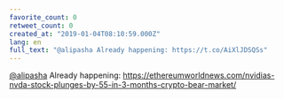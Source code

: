 ```yaml
---
favorite_count: 0
retweet_count: 0
created_at: "2019-01-04T08:10:59.000Z"
lang: en
full_text: "@alipasha Already happening: https://t.co/AiXlJDSQSs"
---
```


[@alipasha](https://twitter.com/alipasha) Already happening:
<https://ethereumworldnews.com/nvidias-nvda-stock-plunges-by-55-in-3-months-crypto-bear-market/>
